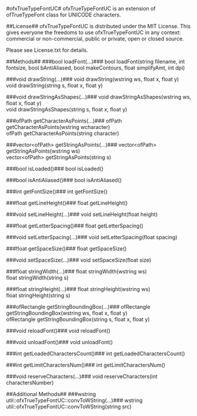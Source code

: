 #ofxTrueTypeFontUC#
ofxTrueTypeFontUC is an extension of ofTrueTypeFont class for UNICODE characters.

##License##
ofxTrueTypeFontUC is distributed under the MIT License. This gives everyone the freedoms to use ofxTrueTypeFontUC  in any context: commercial or non-commercial, public or private, open or closed source.

Please see License.txt for details.

##Methods##
###bool loadFont(…)###
bool loadFont(string filename, int fontsize, bool bAntiAliased, bool makeContours, float simplifyAmt, int dpi)  
  
###void drawString(...)###
void drawString(wstring ws, float x, float y)  
void drawString(string s, float x, float y)  

###void drawStringAsShapes(...)###
void drawStringAsShapes(wstring ws, float x, float y)  
void drawStringAsShapes(string s, float x, float y)  
  
###ofPath getCharacterAsPoints(...)###
ofPath getCharacterAsPoints(wstring wcharacter)  
ofPath getCharacterAsPoints(string character)  
  
###vector&lt;ofPath> getStringAsPoints(…)###
vector&lt;ofPath> getStringAsPoints(wstring ws)  
vector&lt;ofPath> getStringAsPoints(string s)  
  
###bool isLoaded()###
bool isLoaded()  

###bool isAntiAliased()###
bool isAntiAliased()  
  
###int getFontSize()###
int getFontSize()  
  
###float getLineHeight()###
float getLineHeight()  

###void setLineHeight(...)###
void setLineHeight(float height)  
  
###float getLetterSpacing()###
float getLetterSpacing()  

###void setLetterSpacing(...)###
void setLetterSpacing(float spacing)  
  
###float getSpaceSize()###
float getSpaceSize()  

###void setSpaceSize(...)###
void setSpaceSize(float size)  
  
###float stringWidth(...)###
float stringWidth(wstring ws)  
float stringWidth(string s)  
  
###float stringHeight(...)###
float stringHeight(wstring ws)  
float stringHeight(string s)  
  
###ofRectangle getStringBoundingBox(...)###
ofRectangle getStringBoundingBox(wstring ws, float x, float y)   
ofRectangle getStringBoundingBox(string s, float x, float y)  

###void reloadFont()###
void reloadFont()  

###void unloadFont()###
void unloadFont()  

###int getLoadedCharactersCount()###
int  getLoadedCharactersCount()
  
###int getLimitCharactersNum()###
int getLimitCharactersNum()  

###void reserveCharacters(...)###
void reserveCharacters(int charactersNumber)  
  
##Additional Methods##
###wstring util::ofxTrueTypeFontUC::convToWString(...)###
wstring util::ofxTrueTypeFontUC::convToWString(string src)  
  
